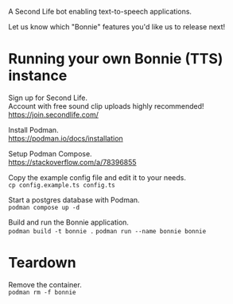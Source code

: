 A Second Life bot enabling text-to-speech applications. 

Let us know which "Bonnie" features you'd like us to release next!

# Running your own Bonnie (TTS) instance

Sign up for Second Life.  
Account with free sound clip uploads highly recommended!  
https://join.secondlife.com/

Install Podman.  
https://podman.io/docs/installation

Setup Podman Compose.  
https://stackoverflow.com/a/78396855

Copy the example config file and edit it to your needs.  
`cp config.example.ts config.ts`

Start a postgres database with Podman.  
`podman compose up -d`

Build and run the Bonnie application.  
`podman build -t bonnie .`
`podman run --name bonnie bonnie`

# Teardown

Remove the container.  
`podman rm -f bonnie`
